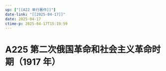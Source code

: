 ```yaml
---
up: ["[[A22 单行著作]]"]
date-link: "[[2025-04-17]]"
date: 2025-04-17
ctime-p: 2025-04-17T15:19:59
---
```


# A225 第二次俄国革命和社会主义革命时期（1917 年）
